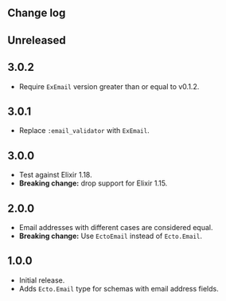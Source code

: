 ## Change log

## Unreleased

## 3.0.2

- Require `ExEmail` version greater than or equal to v0.1.2.

## 3.0.1

- Replace `:email_validator` with `ExEmail`.

## 3.0.0

- Test against Elixir 1.18.
- **Breaking change:** drop support for Elixir 1.15.

## 2.0.0

- Email addresses with different cases are considered equal.
- **Breaking change:** Use `EctoEmail` instead of `Ecto.Email`.

## 1.0.0

- Initial release.
- Adds `Ecto.Email` type for schemas with email address fields.
